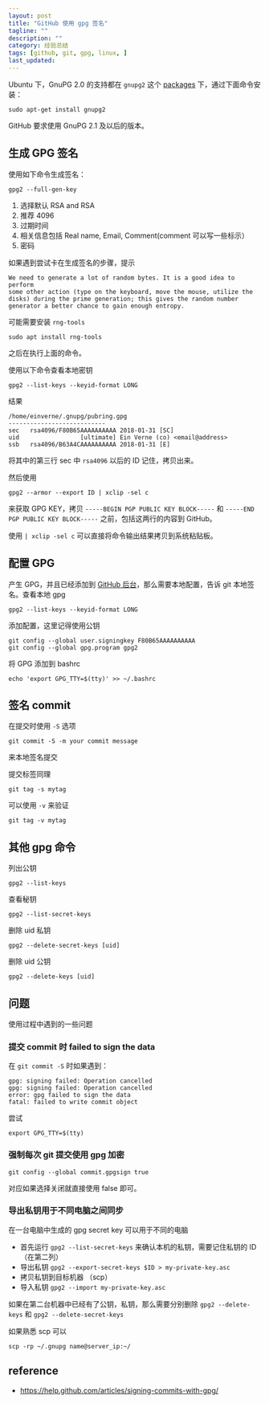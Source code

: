 ```yaml
---
layout: post
title: "GitHub 使用 gpg 签名"
tagline: ""
description: ""
category: 经验总结
tags: [github, git, gpg, linux, ]
last_updated:
---
```


Ubuntu 下，GnuPG 2.0 的支持都在 `gnupg2` 这个 [packages](http://packages.ubuntu.com/search?keywords=gnupg2) 下，通过下面命令安装：

    sudo apt-get install gnupg2

GitHub 要求使用 GnuPG 2.1 及以后的版本。


## 生成 GPG 签名
使用如下命令生成签名：

    gpg2 --full-gen-key

1. 选择默认 RSA and RSA
2. 推荐 4096
3. 过期时间
4. 相关信息包括 Real name, Email, Comment(comment 可以写一些标示）
5. 密码

如果遇到尝试卡在生成签名的步骤，提示

    We need to generate a lot of random bytes. It is a good idea to perform
    some other action (type on the keyboard, move the mouse, utilize the
    disks) during the prime generation; this gives the random number
    generator a better chance to gain enough entropy.

可能需要安装 `rng-tools`

    sudo apt install rng-tools

之后在执行上面的命令。

使用以下命令查看本地密钥

    gpg2 --list-keys --keyid-format LONG

结果

    /home/einverne/.gnupg/pubring.gpg
    ---------------------------
    sec   rsa4096/F80B65AAAAAAAAAA 2018-01-31 [SC]
    uid                 [ultimate] Ein Verne (co) <email@address>
    ssb   rsa4096/B63A4CAAAAAAAAAA 2018-01-31 [E]

将其中的第三行 sec 中 `rsa4096` 以后的 ID 记住，拷贝出来。

然后使用

    gpg2 --armor --export ID | xclip -sel c

来获取 GPG KEY，拷贝 `-----BEGIN PGP PUBLIC KEY BLOCK-----` 和 `-----END PGP PUBLIC KEY BLOCK-----` 之前，包括这两行的内容到 GitHub。

使用 `| xclip -sel c` 可以直接将命令输出结果拷贝到系统粘贴板。

## 配置 GPG
产生 GPG，并且已经添加到 [GitHub 后台](https://github.com/settings/gpg/new)，那么需要本地配置，告诉 git 本地签名。查看本地 gpg

    gpg2 --list-keys --keyid-format LONG

添加配置，这里记得使用公钥

    git config --global user.signingkey F80B65AAAAAAAAAA
    git config --global gpg.program gpg2

将 GPG 添加到 bashrc

    echo 'export GPG_TTY=$(tty)' >> ~/.bashrc

## 签名 commit

在提交时使用 `-S` 选项

    git commit -S -m your commit message

来本地签名提交

提交标签同理

    git tag -s mytag

可以使用 `-v` 来验证

    git tag -v mytag

## 其他 gpg 命令
列出公钥

    gpg2 --list-keys

查看秘钥

    gpg2 --list-secret-keys

删除 uid 私钥

    gpg2 --delete-secret-keys [uid]

删除 uid 公钥

    gpg2 --delete-keys [uid]

## 问题
使用过程中遇到的一些问题

### 提交 commit 时 failed to sign the data
在 `git commit -S` 时如果遇到：

    gpg: signing failed: Operation cancelled
    gpg: signing failed: Operation cancelled
    error: gpg failed to sign the data
    fatal: failed to write commit object

尝试

    export GPG_TTY=$(tty)

### 强制每次 git 提交使用 gpg 加密

    git config --global commit.gpgsign true

对应如果选择关闭就直接使用 false 即可。

### 导出私钥用于不同电脑之间同步
在一台电脑中生成的 gpg secret key 可以用于不同的电脑

- 首先运行 `gpg2 --list-secret-keys` 来确认本机的私钥，需要记住私钥的 ID （在第二列）
- 导出私钥 `gpg2 --export-secret-keys $ID > my-private-key.asc`
- 拷贝私钥到目标机器 （scp）
- 导入私钥 `gpg2 --import my-private-key.asc`

如果在第二台机器中已经有了公钥，私钥，那么需要分别删除 `gpg2 --delete-keys` 和 `gpg2 --delete-secret-keys`

如果熟悉 scp 可以

    scp -rp ~/.gnupg name@server_ip:~/

## reference

- <https://help.github.com/articles/signing-commits-with-gpg/>

